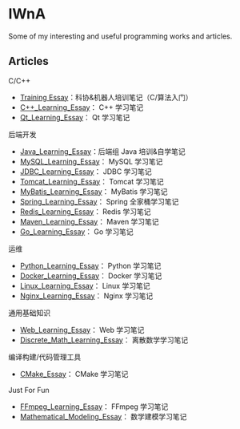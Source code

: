 # IWnA
Some of my interesting and useful programming works and articles.

## Articles

C/C++

+ [Training Essay](Articles/TrainingEssay.md)：科协&机器人培训笔记（C/算法入门）
+ [C++_Learning_Essay](Articles/CppLearningEssay.md)： C++ 学习笔记
+ [Qt_Learning_Essay](Articles/QtLearningEssay.md)： Qt 学习笔记

后端开发

+ [Java_Learning_Essay](Articles/JavaLearningEssay.md)：后端组 Java 培训&自学笔记
+ [MySQL_Learning_Essay](Articles/MySQLLearningEssay.md)： MySQL 学习笔记
+ [JDBC_Learning_Essay](Articles/JDBCLearningEssay.md)： JDBC 学习笔记
+ [Tomcat_Learning_Essay](Articles/TomcatLearningEssay.md)： Tomcat 学习笔记
+ [MyBatis_Learning_Essay](Articles/MyBatisLearningEssay.md)： MyBatis 学习笔记
+ [Spring_Learning_Essay](Articles/SpringLearningEssay.md)： Spring 全家桶学习笔记
+ [Redis_Learning_Essay](Articles/RedisLearningEssay.md)： Redis 学习笔记
+ [Maven_Learning_Essay](Articles/MavenLearningEssay.md)： Maven 学习笔记
+ [Go_Learning_Essay](Articles/GoLearningEssay.md)： Go 学习笔记

运维

+ [Python_Learning_Essay](Articles/PythonLearningEssay.md)： Python 学习笔记
+ [Docker_Learning_Essay](Articles/DockerLearningEssay.md)： Docker 学习笔记
+ [Linux_Learning_Essay](Articles/LinuxLearningEssay.md)： Linux 学习笔记
+ [Nginx_Learning_Essay](Articles/NginxLearningEssay.md)： Nginx 学习笔记

通用基础知识

+ [Web_Learning_Essay](Articles/WebLearningEssay.md)： Web 学习笔记
+ [Discrete_Math_Learning_Essay](Articles/DiscreteMathLearningEssay.md)： 离散数学学习笔记

编译构建/代码管理工具

+ [CMake_Essay](Articles/CMake.md)： CMake 学习笔记

Just For Fun

+ [FFmpeg_Learning_Essay](Articles/FFmpegLearningEssay.md)： FFmpeg 学习笔记
+ [Mathematical_Modeling_Essay](Articles/MathematicalModelingEssay.md)： 数学建模学习笔记
